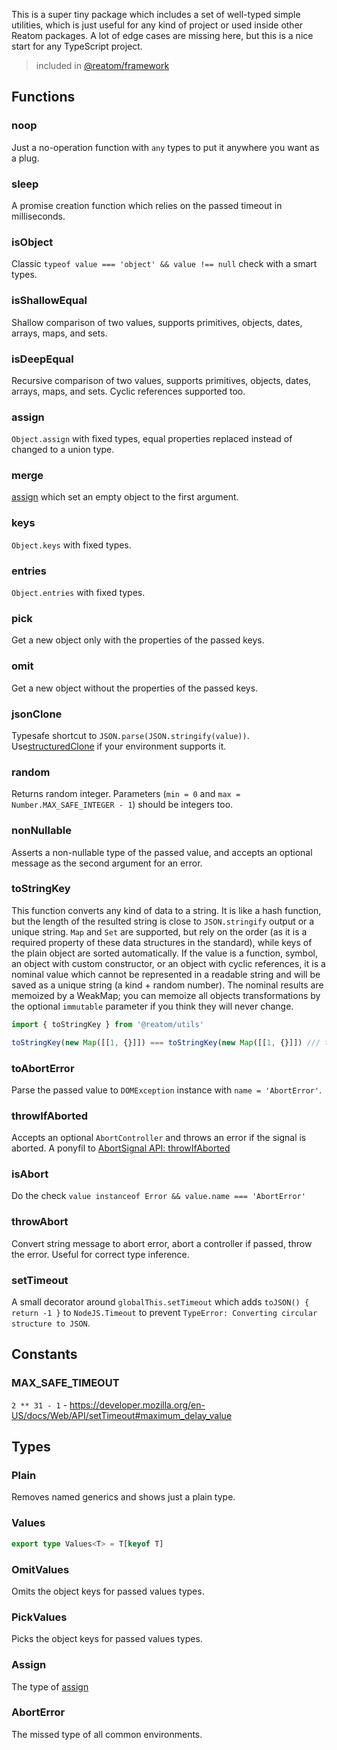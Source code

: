 This is a super tiny package which includes a set of well-typed simple utilities, which is just useful for any kind of project or used inside other Reatom packages. A lot of edge cases are missing here, but this is a nice start for any TypeScript project.

> included in [@reatom/framework](https://www.reatom.dev/package/framework)

## Functions

### noop

Just a no-operation function with `any` types to put it anywhere you want as a plug.

### sleep

A promise creation function which relies on the passed timeout in milliseconds.

### isObject

Classic `typeof value === 'object' && value !== null` check with a smart types.

### isShallowEqual

Shallow comparison of two values, supports primitives, objects, dates, arrays, maps, and sets.

### isDeepEqual

Recursive comparison of two values, supports primitives, objects, dates, arrays, maps, and sets. Cyclic references supported too.

### assign

`Object.assign` with fixed types, equal properties replaced instead of changed to a union type.

### merge

[assign](#assign) which set an empty object to the first argument.

### keys

`Object.keys` with fixed types.

### entries

`Object.entries` with fixed types.

### pick

Get a new object only with the properties of the passed keys.

### omit

Get a new object without the properties of the passed keys.

### jsonClone

Typesafe shortcut to `JSON.parse(JSON.stringify(value))`. Use[structuredClone](https://developer.mozilla.org/en-US/docs/Web/API/structuredClone) if your environment supports it.

### random

Returns random integer. Parameters (`min = 0` and `max = Number.MAX_SAFE_INTEGER - 1`) should be integers too.

### nonNullable

Asserts a non-nullable type of the passed value, and accepts an optional message as the second argument for an error.

### toStringKey

This function converts any kind of data to a string. It is like a hash function, but the length of the resulted string is close to `JSON.stringify` output or a unique string. `Map` and `Set` are supported, but rely on the order (as it is a required property of these data structures in the standard), while keys of the plain object are sorted automatically. If the value is a function, symbol, an object with custom constructor, or an object with cyclic references, it is a nominal value which cannot be represented in a readable string and will be saved as a unique string (a kind + random number). The nominal results are memoized by a WeakMap; you can memoize all objects transformations by the optional `immutable` parameter if you think they will never change.

```ts
import { toStringKey } from '@reatom/utils'

toStringKey(new Map([[1, {}]]) === toStringKey(new Map([[1, {}]]) /// true
```

### toAbortError

Parse the passed value to `DOMException` instance with `name = 'AbortError'`.

### throwIfAborted

Accepts an optional `AbortController` and throws an error if the signal is aborted. A ponyfil to [AbortSignal API: throwIfAborted](https://caniuse.com/?search=throwIfAborted)

### isAbort

Do the check `value instanceof Error && value.name === 'AbortError'`

### throwAbort

Convert string message to abort error, abort a controller if passed, throw the error. Useful for correct type inference.

### setTimeout

A small decorator around `globalThis.setTimeout` which adds `toJSON() { return -1 }` to `NodeJS.Timeout` to prevent `TypeError: Converting circular structure to JSON`.

## Constants

### MAX_SAFE_TIMEOUT

`2 ** 31 - 1` - https://developer.mozilla.org/en-US/docs/Web/API/setTimeout#maximum_delay_value

## Types

### Plain

Removes named generics and shows just a plain type.

### Values

```ts
export type Values<T> = T[keyof T]
```

### OmitValues

Omits the object keys for passed values types.

### PickValues

Picks the object keys for passed values types.

### Assign

The type of [assign](#assign)

### AbortError

The missed type of all common environments.
